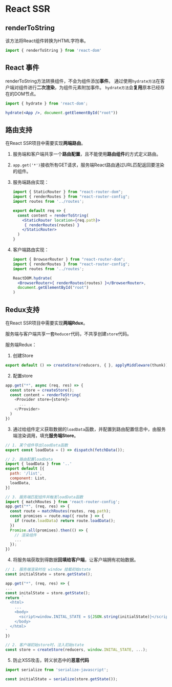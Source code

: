 # React SSR

## renderToString

该方法将React组件转换为HTML字符串。

```jsx
import { renderToString } from 'react-dom'
```

## React 事件

renderToString方法转换组件，不会为组件添加**事件**。
通过使用`hydrate方法`在客户端对组件进行**二次渲染**，为组件元素附加事件。
`hydrate方法`会**复用**原本已经存在的DOM节点。

```jsx
import { hydrate } from 'react-dom';

hydrate(<App />, document.getElementById("root"))
```

## 路由支持

在React SSR项目中需要实现**两端路由**。

1. 服务端和客户端共享一个**路由配置**，且不能使用**路由组件**的方式定义路由。
2. `app.get('*')`接收所有GET请求，服务端React路由通过URL匹配返回要渲染的组件。
3. 服务端路由实现：
   
   ```jsx
   import { StaticRouter } from "react-router-dom";
   import { renderRoutes } from "react-router-config";
   import routes from '../routes';

   export default req => {
     const content = renderToString(
       <StaticRouter location={req.path}>
        { renderRoutes(routes) }
       </StaticRouter>
     )
   }
   ```
4. 客户端路由实现：
   ```jsx
   import { BrowserRouter } from "react-router-dom";
   import { renderRoutes } from "react-router-config";
   import routes from '../routes';

   ReactDOM.hydrate(
     <BrowserRouter>{ renderRoutes(routes) }</BrowserRouter>,
     document.getElementById("root")
   )
   ```

## Redux支持

在React SSR项目中需要实现**两端Rdux**。

服务端与客户端共享一套`Reducer`代码，不共享创建`store`代码。

服务端Redux：

1. 创建Store
   
  ```jsx
  export default () => createStore(reducers, { }, applyMiddleware(thunk))
  ```

2. 配置store
  ```js
  app.get("*", async (req, res) => {
    const store = createStore();
    const content = renderToString(
      <Provider store={store}>
        ...
      </Provider>
    )
  })

  ```
  
3. 通过给组件定义获取数据的`loadData`函数，并配置到路由配置信息中，由服务端渲染调用，填充**服务端Store**。
  ```js
  // 1. 某个组件导出loadData函数
  export const loadData = () => dispatch(fetchData());

  // 2. 路由配置loadData
  import { loadData } from '..'
  export default [{
    path: '/list',
    component: List,
    loadData,
  }]

  // 3. 服务端匹配组件并触发loadData函数
  import { matchRoutes } from 'react-router-config';
  app.get("*", (req, res) => {
    const route = matchRoutes(routes, req.path);
    const promises = route.map({ route } => {
      if (route.loadData) return route.loadData();
    })
    Promise.all(promises).then(() => {
      // 渲染组件
      ...
    });
  })
  ```

4. 将服务端获取到得数据**回填给客户端**，让客户端拥有初始数据。

  ```js
  // 1. 服务端渲染时在 window 挂载初始state
  const initialState = store.getState();

  app.get("*", (req, res) => {
  ...
  const initalState = store.getState();
  return `
    <html>
      ... 
      <body>
        <script>window.INITAL_STATE = ${JSON.string(initialState)}</script>
      </body>
    </html>
  `
  })

  // 2. 客户端初始store时，注入初始state
  const store = createStore(reducers, window.INITAL_STATE, ...);
  ```

5. 防止XSS攻击，转义状态中的**恶意代码**

  ```js
  import serialize from 'serialize-javascript';

  const initialState = serialize(store.getState());
  ```

